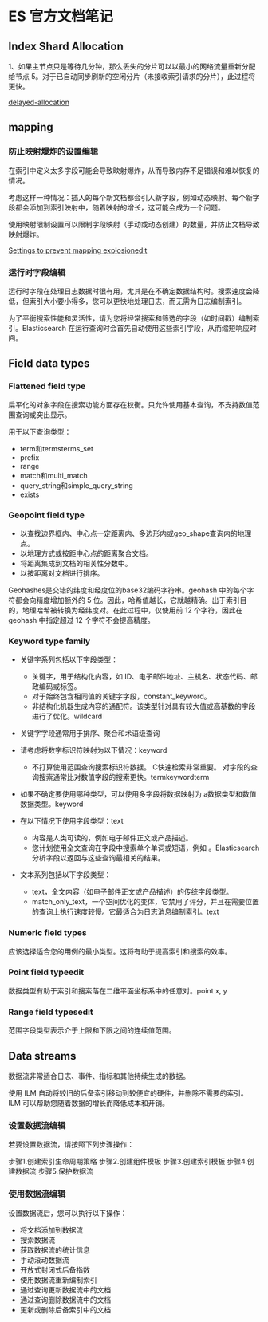 # ES 官方文档笔记

## Index Shard Allocation 

1、如果主节点只是等待几分钟，那么丢失的分片可以以最小的网络流量重新分配给节点 5。对于已自动同步刷新的空闲分片（未接收索引请求的分片），此过程将更快。

[delayed-allocation](https://www.elastic.co/guide/en/elasticsearch/reference/7.16/delayed-allocation.html)

## mapping

### 防止映射爆炸的设置编辑

在索引中定义太多字段可能会导致映射爆炸，从而导致内存不足错误和难以恢复的情况。

考虑这样一种情况：插入的每个新文档都会引入新字段，例如动态映射。每个新字段都会添加到索引映射中，随着映射的增长，这可能会成为一个问题。

使用映射限制设置可以限制字段映射（手动或动态创建）的数量，并防止文档导致映射爆炸。

[Settings to prevent mapping explosionedit](https://www.elastic.co/guide/en/elasticsearch/reference/7.16/mapping.html#mapping-limit-settings)

### 运行时字段编辑

运行时字段在处理日志数据时很有用，尤其是在不确定数据结构时。搜索速度会降低，但索引大小要小得多，您可以更快地处理日志，而无需为日志编制索引。

为了平衡搜索性能和灵活性，请为您将经常搜索和筛选的字段（如时间戳）编制索引。Elasticsearch 在运行查询时会首先自动使用这些索引字段，从而缩短响应时间。

## Field data types

### Flattened field type

扁平化的对象字段在搜索功能方面存在权衡。只允许使用基本查询，不支持数值范围查询或突出显示。

用于以下查询类型：

* term和termsterms_set
* prefix
* range
* match和multi_match
* query_string和simple_query_string
* exists

### Geopoint field type

* 以查找边界框内、中心点一定距离内、多边形内或geo_shape查询内的地理点。
* 以地理方式或按距中心点的距离聚合文档。
* 将距离集成到文档的相关性分数中。
* 以按距离对文档进行排序。

Geohashes是交错的纬度和经度位的base32编码字符串。geohash 中的每个字符都会向精度增加额外的 5 位。因此，哈希值越长，它就越精确。出于索引目的，地理哈希被转换为经纬度对。在此过程中，仅使用前 12 个字符，因此在 geohash 中指定超过 12 个字符不会提高精度。

### Keyword type family

* 关键字系列包括以下字段类型：
  * 关键字，用于结构化内容，如 ID、电子邮件地址、主机名、状态代码、邮政编码或标签。
  * 对于始终包含相同值的关键字字段，constant_keyword。
  * 非结构化机器生成内容的通配符。该类型针对具有较大值或高基数的字段进行了优化。wildcard
* 关键字字段通常用于排序、聚合和术语级查询

* 请考虑将数字标识符映射为以下情况：keyword
  * 不打算使用范围查询搜索标识符数据。
C快速检索非常重要。 对字段的查询搜索通常比对数值字段的搜索更快。termkeywordterm
* 如果不确定要使用哪种类型，可以使用多字段将数据映射为 a数据类型和数值数据类型。keyword

* 在以下情况下使用字段类型：text
  * 内容是人类可读的，例如电子邮件正文或产品描述。
  * 您计划使用全文查询在字段中搜索单个单词或短语，例如 。Elasticsearch分析字段以返回与这些查询最相关的结果。

* 文本系列包括以下字段类型：
  * text，全文内容（如电子邮件正文或产品描述）的传统字段类型。
  * match_only_text，一个空间优化的变体，它禁用了评分，并且在需要位置的查询上执行速度较慢。它最适合为日志消息编制索引。text

### Numeric field types

应该选择适合您的用例的最小类型。这将有助于提高索引和搜索的效率。

### Point field typeedit

数据类型有助于索引和搜索落在二维平面坐标系中的任意对。point x, y

### Range field typesedit

范围字段类型表示介于上限和下限之间的连续值范围。

## Data streams

数据流非常适合日志、事件、指标和其他持续生成的数据。

使用 ILM 自动将较旧的后备索引移动到较便宜的硬件，并删除不需要的索引。ILM 可以帮助您随着数据的增长而降低成本和开销。


### 设置数据流编辑

若要设置数据流，请按照下列步骤操作：

步骤1.创建索引生命周期策略
步骤2.创建组件模板
步骤3.创建索引模板
步骤4.创建数据流
步骤5.保护数据流

### 使用数据流编辑

设置数据流后，您可以执行以下操作：

* 将文档添加到数据流
* 搜索数据流
* 获取数据流的统计信息
* 手动滚动数据流
* 开放式封闭式后备指数
* 使用数据流重新编制索引
* 通过查询更新数据流中的文档
* 通过查询删除数据流中的文档
* 更新或删除后备索引中的文档
